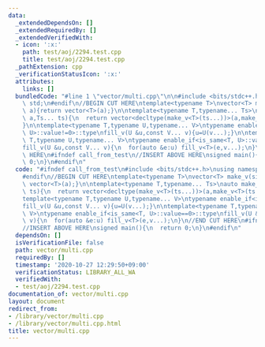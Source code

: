 ```yaml
---
data:
  _extendedDependsOn: []
  _extendedRequiredBy: []
  _extendedVerifiedWith:
  - icon: ':x:'
    path: test/aoj/2294.test.cpp
    title: test/aoj/2294.test.cpp
  _pathExtension: cpp
  _verificationStatusIcon: ':x:'
  attributes:
    links: []
  bundledCode: "#line 1 \"vector/multi.cpp\"\n\n#include <bits/stdc++.h>\nusing namespace\
    \ std;\n#endif\n//BEGIN CUT HERE\ntemplate<typename T>\nvector<T> make_v(size_t\
    \ a){return vector<T>(a);}\n\ntemplate<typename T,typename... Ts>\nauto make_v(size_t\
    \ a,Ts... ts){\n  return vector<decltype(make_v<T>(ts...))>(a,make_v<T>(ts...));\n\
    }\n\ntemplate<typename T,typename U,typename... V>\ntypename enable_if<is_same<T,\
    \ U>::value!=0>::type\nfill_v(U &u,const V... v){u=U(v...);}\n\ntemplate<typename\
    \ T,typename U,typename... V>\ntypename enable_if<is_same<T, U>::value==0>::type\n\
    fill_v(U &u,const V... v){\n  for(auto &e:u) fill_v<T>(e,v...);\n}\n//END CUT\
    \ HERE\n#ifndef call_from_test\n//INSERT ABOVE HERE\nsigned main(){\n  return\
    \ 0;\n}\n#endif\n"
  code: "#ifndef call_from_test\n#include <bits/stdc++.h>\nusing namespace std;\n\
    #endif\n//BEGIN CUT HERE\ntemplate<typename T>\nvector<T> make_v(size_t a){return\
    \ vector<T>(a);}\n\ntemplate<typename T,typename... Ts>\nauto make_v(size_t a,Ts...\
    \ ts){\n  return vector<decltype(make_v<T>(ts...))>(a,make_v<T>(ts...));\n}\n\n\
    template<typename T,typename U,typename... V>\ntypename enable_if<is_same<T, U>::value!=0>::type\n\
    fill_v(U &u,const V... v){u=U(v...);}\n\ntemplate<typename T,typename U,typename...\
    \ V>\ntypename enable_if<is_same<T, U>::value==0>::type\nfill_v(U &u,const V...\
    \ v){\n  for(auto &e:u) fill_v<T>(e,v...);\n}\n//END CUT HERE\n#ifndef call_from_test\n\
    //INSERT ABOVE HERE\nsigned main(){\n  return 0;\n}\n#endif\n"
  dependsOn: []
  isVerificationFile: false
  path: vector/multi.cpp
  requiredBy: []
  timestamp: '2020-10-27 12:29:50+09:00'
  verificationStatus: LIBRARY_ALL_WA
  verifiedWith:
  - test/aoj/2294.test.cpp
documentation_of: vector/multi.cpp
layout: document
redirect_from:
- /library/vector/multi.cpp
- /library/vector/multi.cpp.html
title: vector/multi.cpp
---
```

